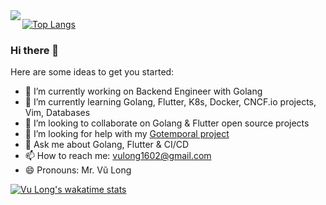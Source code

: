<img align='left' src="https://github-readme-stats.vercel.app/api?username=lovung&count_private=true&show_icons=true">

[![Top Langs](https://github-readme-stats.vercel.app/api/top-langs/?username=lovung&layout=compact)](https://github.com/anuraghazra/github-readme-stats)

### Hi there 👋

<!--
**lovung/lovung** is a ✨ _special_ ✨ repository because its `README.md` (this file) appears on your GitHub profile.
- ⚡ Fun fact: 
-->

Here are some ideas to get you started:

- 🔭 I’m currently working on Backend Engineer with Golang
- 🌱 I’m currently learning Golang, Flutter, K8s, Docker, CNCF.io projects, Vim, Databases
- 👯 I’m looking to collaborate on Golang & Flutter open source projects
- 🤔 I’m looking for help with my [Gotemporal project](https://github.com/lovung/gotemporal)
- 💬 Ask me about Golang, Flutter & CI/CD
- 📫 How to reach me: vulong1602@gmail.com
- 😄 Pronouns: Mr. Vũ Long

[![Vu Long's wakatime stats](https://github-readme-stats.vercel.app/api/wakatime?username=lovung)](https://github.com/anuraghazra/github-readme-stats)
